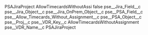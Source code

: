<?xml version="1.0" encoding="UTF-8"?>
<CustomMetadata xmlns="http://soap.sforce.com/2006/04/metadata" xmlns:xsi="http://www.w3.org/2001/XMLSchema-instance" xmlns:xsd="http://www.w3.org/2001/XMLSchema">
    <label>PSAJiraProject AllowTimecardsWithoutAssi</label>
    <protected>false</protected>
    <values>
        <field>pse__Jira_Field__c</field>
        <value xsi:nil="true"/>
    </values>
    <values>
        <field>pse__Jira_Object__c</field>
        <value xsi:nil="true"/>
    </values>
    <values>
        <field>pse__Jira_OnPrem_Object__c</field>
        <value xsi:nil="true"/>
    </values>
    <values>
        <field>pse__PSA_Field__c</field>
        <value xsi:type="xsd:string">pse__Allow_Timecards_Without_Assignment__c</value>
    </values>
    <values>
        <field>pse__PSA_Object__c</field>
        <value xsi:type="xsd:string">pse__Proj__c</value>
    </values>
    <values>
        <field>pse__VDR_Key__c</field>
        <value xsi:type="xsd:string">AllowTimecardsWithoutAssignment</value>
    </values>
    <values>
        <field>pse__VDR_Name__c</field>
        <value xsi:type="xsd:string">PSAJiraProject</value>
    </values>
</CustomMetadata>
